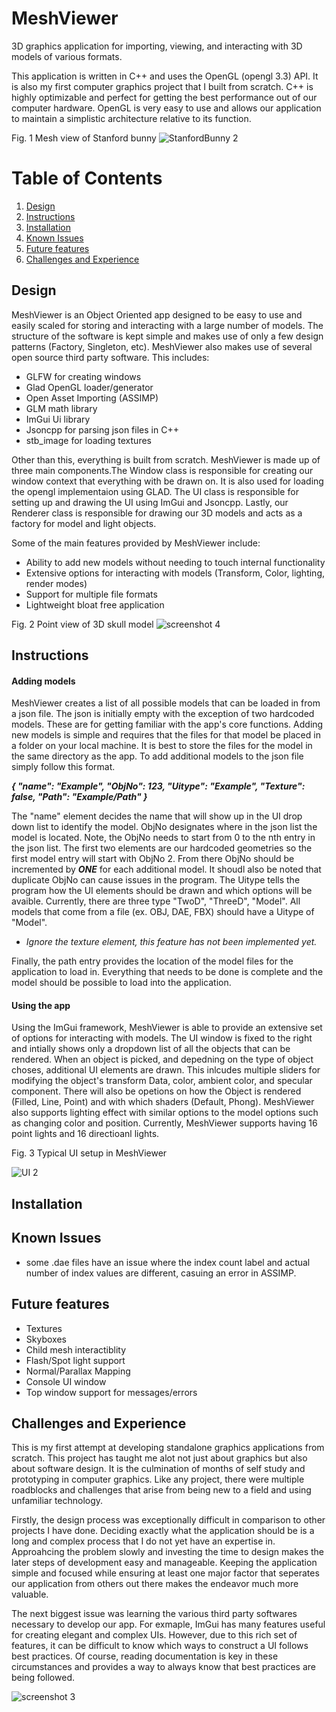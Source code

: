 # MeshViewer
3D graphics application for importing, viewing, and interacting with 3D models of various formats.

This application is written in C++ and uses the OpenGL (opengl 3.3) API. It is also my first computer graphics project that I built from scratch. C++ is highly optimizable and perfect for getting the best performance out of our computer hardware. OpenGL is very easy to use and allows our application to maintain a simplistic architecture relative to its function.  
 
Fig. 1 Mesh view of Stanford bunny 
![StanfordBunny 2](https://user-images.githubusercontent.com/100335668/182112038-b5b8b4bc-14e0-41f9-9cc3-fbba97fb12f2.jpg)

# Table of Contents
1. [Design](#Design)
2. [Instructions](#Instructions)
3. [Installation](#Installation)
4. [Known Issues](#Known-Issues "Goto Known Issues")
5. [Future features](#Future-features "Goto Future features")
6. [Challenges and Experience](#Challenges-and-Experience)

## Design
MeshViewer is an Object Oriented app designed to be easy to use and easily scaled for storing and interacting with a large number of models. The structure of the software is kept simple and makes use of only a few design patterns (Factory, Singleton, etc). MeshViewer also makes use of several open source third party software. This includes:

* GLFW for creating windows
* Glad OpenGL loader/generator
* Open Asset Importing (ASSIMP)
* GLM math library 
* ImGui Ui library 
* Jsoncpp for parsing json files in C++
* stb_image for loading textures

Other than this, everything is built from scratch. MeshViewer is made up of three main components.The Window class is responsible for creating our window context that everything with be drawn on. It is also used for loading the opengl implementaion using GLAD. The UI class is responsible for setting up and drawing the UI using ImGui and Jsoncpp. Lastly, our Renderer class is responsible for drawing our 3D models and acts as a factory for model and light objects. 

Some of the main features provided by MeshViewer include:
* Ability to add new models without needing to touch internal functionality
* Extensive options for interacting with models (Transform, Color, lighting, render modes)
* Support for multiple file formats
* Lightweight bloat free application 

Fig. 2 Point view of 3D skull model
![screenshot 4](https://user-images.githubusercontent.com/100335668/182234666-c33aa954-ce7f-4275-8c01-0ed125e54c02.jpg)

## Instructions
#### Adding models
MeshViewer creates a list of all possible models that can be loaded in from a json file. The json is initially empty with the exception of two hardcoded models. These are for getting familiar with the app's core functions. Adding new models is simple and requires that the files for that model be placed in a folder on your local machine. It is best to store the files for the model in the same directory as the app. To add additional models to the json file simply follow this format.

***{
"name": "Example",
"ObjNo": 123,
"Uitype": "Example",
"Texture": false,
"Path": "Example/Path"
}***

The "name" element decides the name that will show up in the UI drop down list to identify the model. ObjNo designates where in the json list the model is located. Note, the ObjNo needs to start from 0 to the nth entry in the json list. The first two elements are our hardcoded geometries so the first model entry will start with ObjNo 2. From there ObjNo should be incremented by ***ONE*** for each additional model. It shoudl also be noted that duplicate ObjNo can cause issues in the program. The Uitype tells the program how the UI elements should be drawn and which options will be avaible. Currently, there are three type "TwoD", "ThreeD", "Model". All models that come from a file (ex. OBJ, DAE, FBX) should have a Uitype of "Model". 

* *Ignore the texture element, this feature has not been implemented yet.*

Finally, the path entry provides the location of the model files for the application to load in. Everything that needs to be done is complete and the model should be possible to load into the application.

#### Using the app
Using the ImGui framework, MeshViewer is able to provide an extensive set of options for interacting with models. The UI window is fixed to the right and intially shows only a dropdown list of all the objects that can be rendered. When an object is picked, and depedning on the type of object choses, additional UI elements are drawn. This inlcudes multiple sliders for modifying the object's transform Data, color, ambient color, and specular component. There will also be opetions on how the Object is rendered (Filled, Line, Point) and with which shaders (Default, Phong). MeshViewer also supports lighting effect with similar options to the model options such as changing color and position. Currently, MeshViewer supports having 16 point lights and 16 directioanl lights.


Fig. 3 Typical UI setup in MeshViewer

![UI 2](https://user-images.githubusercontent.com/100335668/182348235-6d36b61b-7c64-49c8-8711-b8e3ff2f2f10.jpg)


## Installation



## Known Issues
* some .dae files have an issue where the index count label and actual number of index values are different, casuing an error in ASSIMP. 
 
## Future features
 * Textures
 * Skyboxes
 * Child mesh interactiblity
 * Flash/Spot light support
 * Normal/Parallax Mapping
 * Console UI window
 * Top window support for messages/errors

## Challenges and Experience
This is my first attempt at developing standalone graphics applications from scratch. This project has taught me alot not just about graphics but also about software design. It is the culmination of months of self study and prototyping in computer graphics. Like any project, there were multiple roadblocks and challenges that arise from being new to a field and using unfamiliar technology. 
 
Firstly, the design process was exceptionally difficult in comparison to other projects I have done. Deciding exactly what the application should be is a long and complex process that I do not yet have an expertise in. Approahcing the problem slowly and investing the time to design makes the later steps of development easy and manageable. Keeping the application simple and focused while ensuring at least one major factor that seperates our application from others out there makes the endeavor much more valuable. 

The next biggest issue was learning the various third party softwares necessary to develop our app. For exmaple, ImGui has many features useful for creating elegant and complex UIs. However, due to this rich set of features, it can be difficult to know which ways to construct a UI follows best practices. Of course, reading documentation is key in these circumstances and provides a way to always know that best practices are being followed.   

 
![screenshot 3](https://user-images.githubusercontent.com/100335668/182384197-7d40dc2d-0a70-4b8b-8903-e04f38952dd2.jpg)


